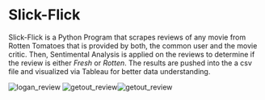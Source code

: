 # Slick-Flick

Slick-Flick is a Python Program that scrapes reviews of any movie from Rotten Tomatoes that is provided by both, the common user and the movie critic. Then, Sentimental Analysis is applied on the reviews to determine if the review is either *Fresh* or *Rotten*. The results are pushed into the a csv file and visualized via Tableau for better data understanding.

![logan_review](https://cloud.githubusercontent.com/assets/15202558/24163146/1dd3baf4-0e40-11e7-851f-1979c8042386.png) ![getout_review](https://cloud.githubusercontent.com/assets/15202558/24171258/14644a0a-0e5a-11e7-9380-10916f554b40.png)![getout_review](https://cloud.githubusercontent.com/assets/15202558/24171258/14644a0a-0e5a-11e7-9380-10916f554b40.png)
